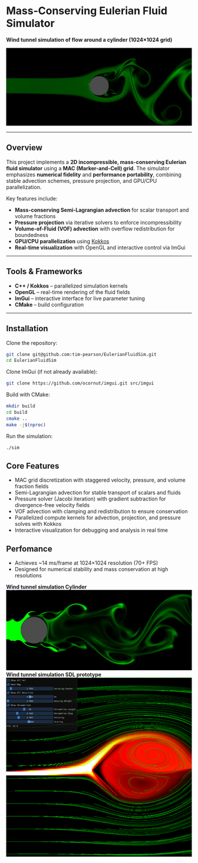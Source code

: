 # Mass-Conserving Eulerian Fluid Simulator

**Wind tunnel simulation of flow around a cylinder (1024×1024 grid)**

![Cylinder Wind Tunnel](./images/timothy_cylinder.png)



---

## Overview

This project implements a **2D incompressible, mass-conserving Eulerian fluid
simulator** using a **MAC (Marker-and-Cell) grid**. The simulator emphasizes
**numerical fidelity** and **performance portability**, combining stable
advection schemes, pressure projection, and GPU/CPU parallelization.  

Key features include:  
- **Mass-conserving Semi-Lagrangian advection** for scalar transport and volume
fractions  
- **Pressure projection** via iterative solvers to enforce incompressibility  
- **Volume-of-Fluid (VOF) advection** with overflow redistribution for
boundedness  
- **GPU/CPU parallelization** using [Kokkos](https://github.com/kokkos/kokkos)  
- **Real-time visualization** with OpenGL and interactive control via ImGui  

---

## Tools & Frameworks

- **C++ / Kokkos** – parallelized simulation kernels  
- **OpenGL** – real-time rendering of the fluid fields  
- **ImGui** – interactive interface for live parameter tuning  
- **CMake** – build configuration  

---

## Installation

Clone the repository:  

```bash
git clone git@github.com:tim-pearson/EulerianFluidSim.git
cd EulerianFluidSim
```
Clone ImGui (if not already available):
```bash
git clone https://github.com/ocornut/imgui.git src/imgui

```
Build with CMake:
```bash
mkdir build
cd build
cmake ..
make -j$(nproc)

```
Run the simulation:
```bash
./sim
```

## Core Features

- MAC grid discretization with staggered velocity, pressure, and volume
fraction fields
- Semi-Lagrangian advection for stable transport of scalars and fluids
- Pressure solver (Jacobi iteration) with gradient subtraction for
divergence-free velocity fields
- VOF advection with clamping and redistribution to ensure conservation
- Parallelized compute kernels for advection, projection, and pressure solves
with Kokkos
- Interactive visualization for debugging and analysis in real time


## Perfomance

- Achieves ~14 ms/frame at 1024×1024 resolution (70+ FPS)
- Designed for numerical stability and mass conservation at high resolutions

**Wind tunnel simulation Cylinder**
![Cylinder Wind Tunnel](./images/highvel_cylinder.png)
**Wind tunnel simulation SDL prototype**
![Cylinder Wind Tunnel](./images/timothy_streamlines.png)